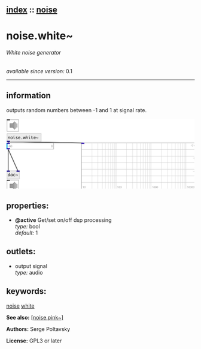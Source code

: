[index](index.html) :: [noise](category_noise.html)
---

# noise.white~

###### White noise generator

*available since version:* 0.1

---


## information
outputs random numbers between -1 and 1 at signal rate.


[![example](../examples/img/noise.white~.jpg)](../examples/pd/noise.white~.pd)







## properties:

* **@active** 
Get/set on/off dsp processing<br>
_type:_ bool<br>
_default:_ 1<br>





## outlets:

* output signal<br>
_type:_ audio



## keywords:

[noise](keywords/noise.html)
[white](keywords/white.html)



**See also:**
[\[noise.pink~\]](noise.pink~.html)




**Authors:** Serge Poltavsky




**License:** GPL3 or later





